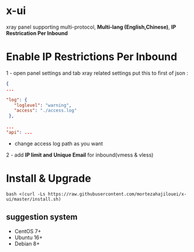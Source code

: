 # x-ui

xray panel supporting multi-protocol, **Multi-lang (English,Chinese)**, **IP Restrication Per Inbound**

# Enable IP Restrictions Per Inbound
1 - open panel settings and tab xray related settings put this to first of json :
 ```json
 { 
 ...
 
 "log": {
    "loglevel": "warning", 
    "access": "./access.log"
  },
  
 ...
 "api": ...
```
- change access log path as you want

2 - add **IP limit and Unique Email** for inbound(vmess & vless)

# Install & Upgrade

```
bash <(curl -Ls https://raw.githubusercontent.com/mortezahajilouei/x-ui/master/install.sh)
```



## suggestion system

- CentOS 7+
- Ubuntu 16+
- Debian 8+

